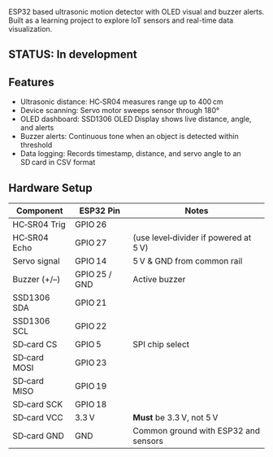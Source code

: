 
ESP32 based ultrasonic motion detector with OLED visual and buzzer alerts. Built as a learning project to explore IoT sensors and real-time data visualization.

## STATUS: In development

## Features ##
- Ultrasonic distance: HC‑SR04 measures range up to 400 cm  
- Device scanning: Servo motor sweeps sensor through 180°  
- OLED dashboard: SSD1306 OLED Display shows live distance, angle, and alerts  
- Buzzer alerts: Continuous tone when an object is detected within threshold
- Data logging: Records timestamp, distance, and servo angle to an SD card in CSV format


## Hardware Setup

| Component        | ESP32 Pin      | Notes                                     |
|------------------|----------------|-------------------------------------------|
| HC‑SR04 Trig     | GPIO 26        |                                           |
| HC‑SR04 Echo     | GPIO 27        | (use level‑divider if powered at 5 V)     |
| Servo signal     | GPIO 14        | 5 V & GND from common rail                |
| Buzzer (+/–)     | GPIO 25 / GND  | Active buzzer                            |
| SSD1306 SDA      | GPIO 21        |                                           |
| SSD1306 SCL      | GPIO 22        |                                           |
| SD‑card CS       | GPIO 5         | SPI chip select                           |
| SD‑card MOSI     | GPIO 23        |                                           |
| SD‑card MISO     | GPIO 19        |                                           |
| SD‑card SCK      | GPIO 18        |                                           |
| SD‑card VCC      | 3.3 V          | **Must** be 3.3 V, not 5 V               |
| SD‑card GND      | GND            | Common ground with ESP32 and sensors      |

 


